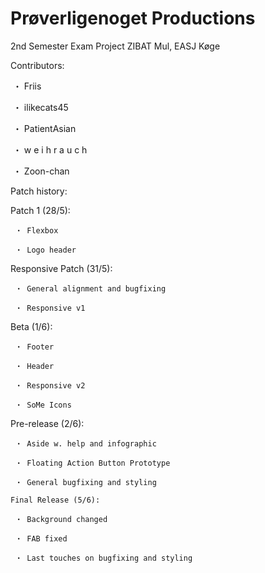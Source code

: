 # Prøverligenoget Productions
2nd Semester Exam Project
ZIBAT Mul, EASJ Køge

Contributors:

  ・ Friis
  
  ・ ilikecats45
  
  ・ PatientAsian
  
  ・ w e i h r a u c h
  
  ・ Zoon-chan
  
Patch history:

  Patch 1 (28/5):
  
     ・ Flexbox
     
     ・ Logo header
     
  Responsive Patch (31/5):
  
     ・ General alignment and bugfixing
     
     ・ Responsive v1
  
  Beta (1/6):
  
     ・ Footer
     
     ・ Header
     
     ・ Responsive v2
     
     ・ SoMe Icons
     
  Pre-release (2/6):
  
     ・ Aside w. help and infographic
     
     ・ Floating Action Button Prototype
     
     ・ General bugfixing and styling
  
    Final Release (5/6):
  
     ・ Background changed
     
     ・ FAB fixed
     
     ・ Last touches on bugfixing and styling
